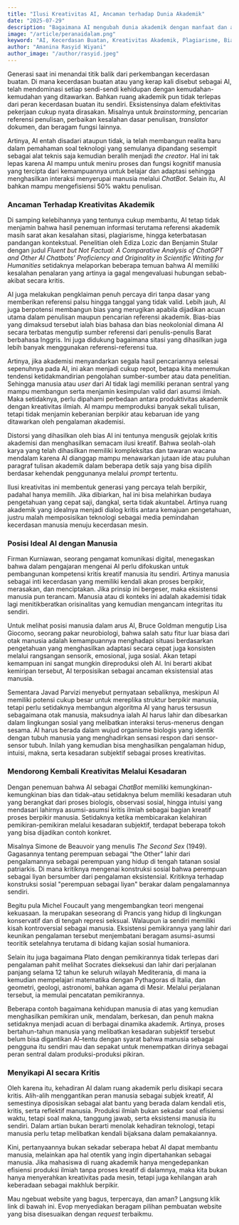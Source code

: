 ```yaml
---
title: "Ilusi Kreativitas AI, Ancaman terhadap Dunia Akademik"
date: "2025-07-29"
description: "Bagaimana AI mengubah dunia akademik dengan manfaat dan ancaman terhadap kreativitas serta integritas ilmiah?"
image: "/article/peranaidalam.png"
keyword: "AI, Kecerdasan Buatan, Kreativitas Akademik, Plagiarisme, Bias AI, Integritas Akademik, Teknologi"
author: "Amanina Rasyid Wiyani"
author_image: "/author/rasyid.jpeg"
---
```



Generasi saat ini menandai titik balik dari perkembangan kecerdasan buatan. Di mana kecerdasan buatan atau yang kerap kali disebut sebagai AI, telah mendominasi setiap sendi-sendi kehidupan dengan kemudahan-kemudahan yang ditawarkan. Bahkan ruang akademik pun tidak terlepas dari peran kecerdasan buatan itu sendiri. Eksistensinya dalam efektivitas pekerjaan cukup nyata dirasakan. Misalnya untuk *brainstorming*, pencarian referensi penulisan, perbaikan kesalahan dasar penulisan, *translator* dokumen, dan beragam fungsi lainnya.

Artinya, AI entah disadari ataupun tidak, ia telah membangun realita baru dalam pemahaman soal teknologi yang semulanya dipandang sesempit sebagai alat teknis saja kemudian beralih menjadi *the creator*. Hal ini tak lepas karena AI mampu untuk meniru proses dan fungsi kognitif manusia yang tercipta dari kemampuannya untuk belajar dan adaptasi sehingga menghasilkan interaksi menyerupai manusia melalui *ChatBot*. Selain itu, AI bahkan mampu mengefisiensi 50% waktu penulisan.

### Ancaman Terhadap Kreativitas Akademik

Di samping kelebihannya yang tentunya cukup membantu, AI tetap tidak menjamin bahwa hasil penemuan informasi terutama referensi akademik masih sarat akan kesalahan sitasi, plagiarisme, hingga keterbatasan pandangan kontekstual. Penelitian oleh Ediza Lozic dan Benjamin Stular dengan judul *Fluent but Not Factual: A Comparative Analysis of ChatGPT and Other AI Chatbots’ Proficiency and Originality in Scientific Writing for Humanities* setidaknya melaporkan beberapa temuan bahwa AI memiliki kesalahan penalaran yang artinya ia gagal mengevaluasi hubungan sebab-akibat secara kritis.

AI juga melakukan pengklaiman penuh percaya diri tanpa dasar yang memberikan referensi palsu hingga tanggal yang tidak valid. Lebih jauh, AI juga berpotensi membangun bias yang merugikan apabila dijadikan acuan utama dalam penulisan maupun pencarian referensi akademik. Bias-bias yang dimaksud tersebut ialah bias bahasa dan bias neokolonial dimana AI secara terbatas mengutip sumber referensi dari penulis-penulis Barat berbahasa Inggris. Ini juga didukung bagaimana sitasi yang dihasilkan juga lebih banyak menggunakan referensi-referensi tua.

Artinya, jika akademisi menyandarkan segala hasil pencariannya selesai sepenuhnya pada AI, ini akan menjadi cukup repot, betapa kita menemukan tendensi ketidakmandirian pengolahan sumber-sumber atau data penelitian. Sehingga manusia atau *user* dari AI tidak lagi memiliki peranan sentral yang mampu membangun serta menjamin kesimpulan valid dari asumsi ilmiah. Maka setidaknya, perlu dipahami perbedaan antara produktivitas akademik dengan kreativitas ilmiah. AI mampu memproduksi banyak sekali tulisan, tetapi tidak menjamin keberanian berpikir atau kebaruan ide yang ditawarkan oleh pengalaman akademisi.

Distorsi yang dihasilkan oleh bias AI ini tentunya mengusik gejolak kritis akademisi dan menghasilkan semacam ilusi kreatif. Bahwa seolah-olah karya yang telah dihasilkan memiliki kompleksitas dan tawaran wacana mendalam karena AI dianggap mampu menawarkan jutaan ide atau puluhan paragraf tulisan akademik dalam beberapa detik saja yang bisa dipilih berdasar kehendak penggunanya melalui *prompt* tertentu.

Ilusi kreativitas ini membentuk generasi yang percaya telah berpikir, padahal hanya memilih. Jika dibiarkan, hal ini bisa melahirkan budaya pengetahuan yang cepat saji, dangkal, serta tidak akuntabel. Artinya ruang akademik yang idealnya menjadi dialog kritis antara kemajuan pengetahuan, justru malah memposisikan teknologi sebagai media pemindahan kecerdasan manusia menuju kecerdasan mesin.

### Posisi Ideal AI dengan Manusia

Firman Kurniawan, seorang pengamat komunikasi digital, menegaskan bahwa dalam pengajaran mengenai AI perlu difokuskan untuk pembangunan kompetensi kritis kreatif manusia itu sendiri. Artinya manusia sebagai inti kecerdasan yang memiliki kendali akan proses berpikir, merasakan, dan menciptakan. Jika prinsip ini bergeser, maka eksistensi manusia pun terancam. Manusia atau di konteks ini adalah akademisi tidak lagi menitikberatkan orisinalitas yang kemudian mengancam integritas itu sendiri.

Untuk melihat posisi manusia dalam arus AI, Bruce Goldman mengutip Lisa Giocomo, seorang pakar neurobiologi, bahwa salah satu fitur luar biasa dari otak manusia adalah kemampuannya menghadapi situasi berdasarkan pengetahuan yang menghasilkan adaptasi secara cepat juga konsisten melalui rangsangan sensorik, emosional, juga sosial. Akan tetapi kemampuan ini sangat mungkin direproduksi oleh AI. Ini berarti akibat kemiripan tersebut, AI terposisikan sebagai ancaman eksistensial atas manusia.

Sementara Javad Parvizi menyebut pernyataan sebaliknya, meskipun AI memiliki potensi cukup besar untuk mereplika struktur berpikir manusia, tetapi perlu setidaknya membangun algoritma AI yang harus tersusun sebagaimana otak manusia, maksudnya ialah AI harus lahir dan dibesarkan dalam lingkungan sosial yang melibatkan interaksi terus-menerus dengan sesama. AI harus berada dalam wujud organisme biologis yang identik dengan tubuh manusia yang menghadirkan sensasi respon dari sensor-sensor tubuh. Inilah yang kemudian bisa menghasilkan pengalaman hidup, intuisi, makna, serta kesadaran subjektif sebagai proses kreativitas.

### Mendorong Kembali Kreativitas Melalui Kesadaran

Dengan penemuan bahwa AI sebagai *ChatBot* memiliki kemungkinan-kemungkinan bias dan tidak–atau setidaknya belum memiliki kesadaran utuh yang berangkat dari proses biologis, observasi sosial, hingga intuisi yang mendasari lahirnya asumsi-asumsi kritis ilmiah sebagai bagian kreatif proses berpikir manusia. Setidaknya ketika membicarakan kelahiran pemikiran-pemikiran melalui kesadaran subjektif, terdapat beberapa tokoh yang bisa dijadikan contoh konkret.

Misalnya Simone de Beauvoir yang menulis *The Second Sex* (1949). Gagasannya tentang perempuan sebagai “the Other” lahir dari pengalamannya sebagai perempuan yang hidup di tengah tatanan sosial patriarkis. Di mana kritiknya mengenai konstruksi sosial bahwa perempuan sebagai liyan bersumber dari pengalaman eksistensial. Kritiknya terhadap konstruksi sosial "perempuan sebagai liyan" berakar dalam pengalamannya sendiri.

Begitu pula Michel Foucault yang mengembangkan teori mengenai kekuasaan. Ia merupakan seseorang di Prancis yang hidup di lingkungan konservatif dan di tengah represi seksual. Walaupun ia sendiri memiliki kisah kontroversial sebagai manusia. Eksistensi pemikirannya yang lahir dari keunikan pengalaman tersebut menjembatani beragam asumsi-asumsi teoritik setelahnya terutama di bidang kajian sosial humaniora.

Selain itu juga bagaimana Plato dengan pemikirannya tidak terlepas dari pengalaman pahit melihat Socrates dieksekusi dan lahir dari perjalanan panjang selama 12 tahun ke seluruh wilayah Mediterania, di mana ia kemudian mempelajari matematika dengan Pythagoras di Italia, dan geometri, geologi, astronomi, bahkan agama di Mesir. Melalui perjalanan tersebut, ia memulai pencatatan pemikirannya.

Beberapa contoh bagaimana kehidupan manusia di atas yang kemudian menghasilkan pemikiran unik, mendalam, berkesan, dan penuh makna setidaknya menjadi acuan di berbagai dinamika akademik. Artinya, proses bertahun-tahun manusia yang melibatkan kesadaran subjektif tersebut belum bisa digantikan AI–tentu dengan syarat bahwa manusia sebagai pengguna itu sendiri mau dan sepakat untuk menempatkan dirinya sebagai peran sentral dalam produksi-produksi pikiran.

### Menyikapi AI secara Kritis

Oleh karena itu, kehadiran AI dalam ruang akademik perlu disikapi secara kritis. Alih-alih menggantikan peran manusia sebagai subjek kreatif, AI semestinya diposisikan sebagai alat bantu yang berada dalam kendali etis, kritis, serta reflektif manusia. Produksi ilmiah bukan sekadar soal efisiensi waktu, tetapi soal makna, tanggung jawab, serta eksistensi manusia itu sendiri. Dalam artian bukan berarti menolak kehadiran teknologi, tetapi manusia perlu tetap melibatkan kendali bijaksana dalam pemakaiannya.

Kini, pertanyaannya bukan sekadar seberapa hebat AI dapat membantu manusia, melainkan apa hal otentik yang ingin dipertahankan sebagai manusia. Jika mahasiswa di ruang akademik hanya mengedepankan efisiensi produksi ilmiah tanpa proses kreatif di dalamnya, maka kita bukan hanya menyerahkan kreativitas pada mesin, tetapi juga kehilangan arah keberadaan sebagai makhluk berpikir.

Mau ngebuat website yang bagus, terpercaya, dan aman? Langsung klik link di bawah ini. Evop menyediakan beragam pilihan pembuatan website yang bisa disesuaikan dengan *request* terbaikmu.